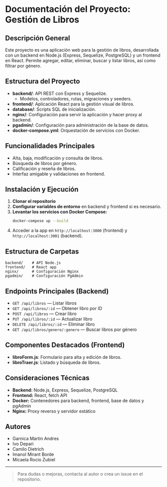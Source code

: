 # Documentación del Proyecto: Gestión de Libros

## Descripción General

Este proyecto es una aplicación web para la gestión de libros, desarrollada con un backend en Node.js (Express, Sequelize, PostgreSQL) y un frontend en React. Permite agregar, editar, eliminar, buscar y listar libros, así como filtrar por género.

## Estructura del Proyecto

- **backend/**: API REST con Express y Sequelize.
  - Modelos, controladores, rutas, migraciones y seeders.
- **frontend/**: Aplicación React para la gestión visual de libros.
- **database/**: Scripts SQL de inicialización.
- **nginx/**: Configuración para servir la aplicación y hacer proxy al backend.
- **pgadmin/**: Configuración para administración de la base de datos.
- **docker-compose.yml**: Orquestación de servicios con Docker.

## Funcionalidades Principales

- Alta, baja, modificación y consulta de libros.
- Búsqueda de libros por género.
- Calificación y reseña de libros.
- Interfaz amigable y validaciones en frontend.

## Instalación y Ejecución

1. **Clonar el repositorio**
2. **Configurar variables de entorno** en backend y frontend si es necesario.
3. **Levantar los servicios con Docker Compose:**
   ```sh
   docker-compose up --build
   ```
4. Acceder a la app en `http://localhost:3000` (frontend) y `http://localhost:3001` (backend).

## Estructura de Carpetas

```
backend/    # API Node.js
frontend/   # React app
nginx/      # Configuración Nginx
pgadmin/    # Configuración PgAdmin
```

## Endpoints Principales (Backend)

- `GET /api/libros` — Listar libros
- `GET /api/libros/:id` — Obtener libro por ID
- `POST /api/libros` — Crear libro
- `PUT /api/libros/:id` — Actualizar libro
- `DELETE /api/libros/:id` — Eliminar libro
- `GET /api/libros/genero/:genero` — Buscar libros por género

## Componentes Destacados (Frontend)

- **libroForm.js**: Formulario para alta y edición de libros.
- **libroTraer.js**: Listado y búsqueda de libros.

## Consideraciones Técnicas

- **Backend:** Node.js, Express, Sequelize, PostgreSQL
- **Frontend:** React, fetch API
- **Docker:** Contenedores para backend, frontend, base de datos y pgAdmin
- **Nginx:** Proxy reverso y servidor estático

## Autores

- Garnica Martin Andres
- Ivo Depari
- Camilo Dietrich
- Imanol Mirant Borde
- Micaela Rocio Zubiel

---

> Para dudas o mejoras, contacta al autor o crea un issue en el repositorio.
